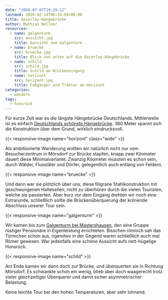 ```yaml
---
date: "2018-07-07T19:29:12"
lastmod: 2020-02-14T00:14:09+00:00
title: Geierlay-Hängebrücke
author: Mathias Wellner
resources:
  - name: galgenturm
    src: aussicht.jpg
    title: Aussicht vom Galgenturm
  - name: bruecke
    src: bruecke.jpg
    title: Blick von unten auf die Geierlay-Hängebrücke
  - name: schild
    src: schild.jpg
    title: Schild am Brückeneingang
  - name: horizont
    src: horizont.jpg
    title: Fußgänger und Traktor am Horizont
categories:
  - wandern
tags:
  - hunsrück
---
```

Für kurze Zeit war es die längste Hängebrücke Deutschlands. Mittlerweile ist es einfach [Deutschlands schönste Hängebrücke](http://www.geierlay.de/). 360 Meter spannt sich die Konstruktion über dem Grund, wirklich eindrucksvoll. 

<!--more-->

{{< responsive-image name="horizont" class="wide" >}}

Als ambitionierte Wanderung wollten wir natürlich nicht nur vom Besucherzentrum in Mörsdorf zur Brücke stapfen, knapp zwei Kilometer dauert diese Minimalvariante. Zwanzig Kilometer mussten es schon sein, durch Wälder, Flusstäler und Dörfer, gelegentlich auch entlang von Feldern. 

{{< responsive-image name="bruecke" >}}

Und dann war sie plötzlich über uns, diese filigrane Stahlkonstruktion mit geschwungenen Halteseilen, nicht zu überhören durch die vielen Touristen, welche sie passierten. Aber kurz vor dem Eingang drehten wir noch eine Extrarunde, schließlich sollte die Brückenüberquerung der krönende Abschluss unserer Tour sein. 

{{< responsive-image name="galgenturm" >}}

Wir kamen bis zum [Galgenturm bei Mastershausen](https://de.wikipedia.org/wiki/Mastershausen#Galgenturm), den eine Gruppe rüstiger Pensionäre in Eigenleistung errichteten. Bisschen römisch sah das Türmchen schon aus, irgendwo in der Gegend waren schließlich auch mal Römer gewesen. War jedenfalls eine schöne Aussicht aufs nett-hügelige Hunsrück. 

{{< responsive-image name="schild" >}}

Am Ende kamen wir dann doch zur Brücke, und überquerten sie in Richtung Mörsdorf. Es schwankte schon ein wenig, blieb aber doch waagerecht trotz vieler gleichzeitiger Überquerer und damit sicher asymmetrischer Belastung. 

Keine leichte Tour bei den hohen Temperaturen, aber sehr lohnend.
